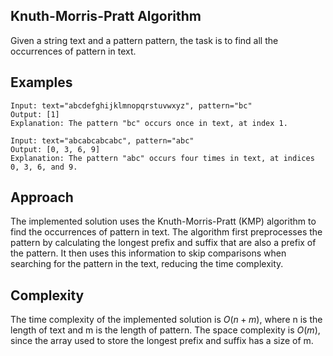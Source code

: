 ## Knuth-Morris-Pratt Algorithm

Given a string text and a pattern pattern, the task is to find all the occurrences of pattern in text.

## Examples

```
Input: text="abcdefghijklmnopqrstuvwxyz", pattern="bc"
Output: [1]
Explanation: The pattern "bc" occurs once in text, at index 1.
```

```
Input: text="abcabcabcabc", pattern="abc"
Output: [0, 3, 6, 9]
Explanation: The pattern "abc" occurs four times in text, at indices 0, 3, 6, and 9.
```

## Approach

The implemented solution uses the Knuth-Morris-Pratt (KMP) algorithm to find the occurrences of pattern in text. The algorithm first preprocesses the pattern by calculating the longest prefix and suffix that are also a prefix of the pattern. It then uses this information to skip comparisons when searching for the pattern in the text, reducing the time complexity.

## Complexity

The time complexity of the implemented solution is $O(n + m)$, where n is the length of text and m is the length of pattern. The space complexity is $O(m)$, since the array used to store the longest prefix and suffix has a size of m.
